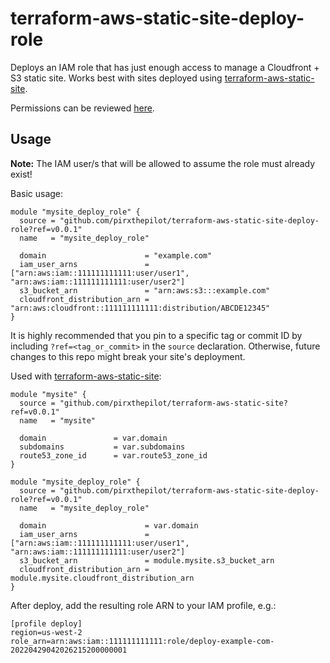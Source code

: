 # terraform-aws-static-site-deploy-role

Deploys an IAM role that has just enough access to manage a Cloudfront + S3 static site. Works best with sites deployed using [terraform-aws-static-site](https://github.com/pirxthepilot/terraform-aws-static-site).

Permissions can be reviewed [here](./policies.tf).


## Usage

**Note:** The IAM user/s that will be allowed to assume the role must already exist!

Basic usage:

```
module "mysite_deploy_role" {
  source = "github.com/pirxthepilot/terraform-aws-static-site-deploy-role?ref=v0.0.1"
  name   = "mysite_deploy_role"

  domain                      = "example.com"
  iam_user_arns               = ["arn:aws:iam::111111111111:user/user1", "arn:aws:iam::111111111111:user/user2"]
  s3_bucket_arn               = "arn:aws:s3:::example.com"
  cloudfront_distribution_arn = "arn:aws:cloudfront::111111111111:distribution/ABCDE12345"
}
```

It is highly recommended that you pin to a specific tag or commit ID by including `?ref=<tag_or_commit>` in the `source` declaration. Otherwise, future changes to this repo might break your site's deployment. 

Used with [terraform-aws-static-site](https://github.com/pirxthepilot/terraform-aws-static-site):

```
module "mysite" {
  source = "github.com/pirxthepilot/terraform-aws-static-site?ref=v0.0.1"
  name   = "mysite"

  domain               = var.domain
  subdomains           = var.subdomains
  route53_zone_id      = var.route53_zone_id
}

module "mysite_deploy_role" {
  source = "github.com/pirxthepilot/terraform-aws-static-site-deploy-role?ref=v0.0.1"
  name   = "mysite_deploy_role"

  domain                      = var.domain
  iam_user_arns               = ["arn:aws:iam::111111111111:user/user1", "arn:aws:iam::111111111111:user/user2"]
  s3_bucket_arn               = module.mysite.s3_bucket_arn
  cloudfront_distribution_arn = module.mysite.cloudfront_distribution_arn
}
```

After deploy, add the resulting role ARN to your IAM profile, e.g.:

```
[profile deploy]
region=us-west-2
role_arn=arn:aws:iam::111111111111:role/deploy-example-com-20220429042026215200000001
```
